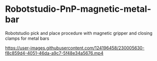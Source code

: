 # Robotstudio-PnP-magnetic-metal-bar
Robotstudio pick and place procedure with magnetic gripper and closing clamps for metal bars


https://user-images.githubusercontent.com/124196458/230005630-f8c859d4-4051-46da-a9c7-5f48e34a5676.mp4

